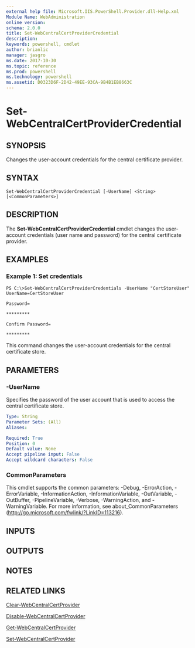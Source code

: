 ```yaml
---
external help file: Microsoft.IIS.PowerShell.Provider.dll-Help.xml
Module Name: WebAdministration
online version: 
schema: 2.0.0
title: Set-WebCentralCertProviderCredential
description: 
keywords: powershell, cmdlet
author: brianlic
manager: jasgro
ms.date: 2017-10-30
ms.topic: reference
ms.prod: powershell
ms.technology: powershell
ms.assetid: D0323D6F-2D42-49EE-93CA-9B4B1EB8663C
---
```


# Set-WebCentralCertProviderCredential

## SYNOPSIS
Changes the user-account credentials for the central certificate provider.

## SYNTAX

```
Set-WebCentralCertProviderCredential [-UserName] <String> [<CommonParameters>]
```

## DESCRIPTION
The **Set-WebCentralCertProviderCredential** cmdlet changes the user-account credentials (user name and password) for the central certificate provider.

## EXAMPLES

### Example 1: Set credentials
```
PS C:\>Set-WebCentralCertProviderCredentials -UserName "CertStoreUser"
UserName=CertStoreUser

Password=

*********

Confirm Password=

*********
```

This command changes the user-account credentials for the central certificate store.

## PARAMETERS

### -UserName
Specifies the password of the user account that is used to access the central certificate store.

```yaml
Type: String
Parameter Sets: (All)
Aliases: 

Required: True
Position: 0
Default value: None
Accept pipeline input: False
Accept wildcard characters: False
```

### CommonParameters
This cmdlet supports the common parameters: -Debug, -ErrorAction, -ErrorVariable, -InformationAction, -InformationVariable, -OutVariable, -OutBuffer, -PipelineVariable, -Verbose, -WarningAction, and -WarningVariable. For more information, see about_CommonParameters (http://go.microsoft.com/fwlink/?LinkID=113216).

## INPUTS

## OUTPUTS

## NOTES

## RELATED LINKS

[Clear-WebCentralCertProvider](./Clear-WebCentralCertProvider.md)

[Disable-WebCentralCertProvider](./Disable-WebCentralCertProvider.md)

[Get-WebCentralCertProvider](./Get-WebCentralCertProvider.md)

[Set-WebCentralCertProvider](./Set-WebCentralCertProvider.md)

